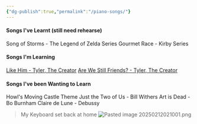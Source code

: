 ```yaml
---
{"dg-publish":true,"permalink":"/piano-songs/"}
---
```


#### Songs I've Learnt (still need rehearse)

Song of Storms - The Legend of Zelda Series
Gourmet Race - Kirby Series

#### Songs I'm Learning 

[Like Him - Tyler, The Creator](https://www.youtube.com/watch?v=MlqjSz_xXQw)
[Are We Still Friends? - Tyler, The Creator](https://www.youtube.com/watch?v=VMFJwSR1MQQ)

#### Songs I've been Wanting to Learn

Howl's Moving Castle Theme
Just the Two of Us - Bill Withers
Art is Dead - Bo Burnham
Claire de Lune - Debussy

> My Keyboard set back at home
![Pasted image 20250212021001.png](/img/user/imagenes/Pasted%20image%2020250212021001.png)
